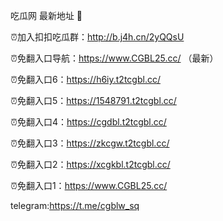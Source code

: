 吃瓜网 最新地址 👋 

⏰加入扣扣吃瓜群：http://b.j4h.cn/2yQQsU

⏰免翻入口导航：https://www.CGBL25.cc/  （最新）

⏰免翻入口6：https://h6iy.t2tcgbl.cc/

⏰免翻入口5：https://1548791.t2tcgbl.cc/

⏰免翻入口4：https://cgdbl.t2tcgbl.cc/

⏰免翻入口3：https://zkcgw.t2tcgbl.cc/

⏰免翻入口2：https://xcgkbl.t2tcgbl.cc/

⏰免翻入口1：https://www.CGBL25.cc/ 

telegram:https://t.me/cgblw_sq


